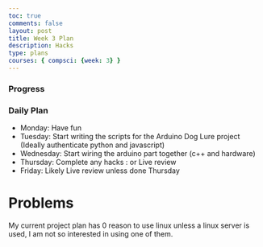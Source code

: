 ```yaml
---
toc: true
comments: false
layout: post
title: Week 3 Plan 
description: Hacks
type: plans
courses: { compsci: {week: 3} }
---
```



### Progress


### Daily Plan
- Monday: Have fun
- Tuesday: Start writing the scripts for the Arduino Dog Lure project (Ideally authenticate python and javascript)
- Wednesday: Start wiring the arduino part together (c++ and hardware)
- Thursday: Complete any hacks : or Live review
- Friday: Likely Live review unless done Thursday

# Problems
My current project plan has 0 reason to use linux unless a linux server is used, I am not so interested in using one of them.
